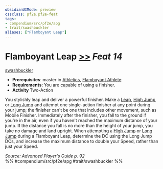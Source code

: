 ```yaml
---
obsidianUIMode: preview
cssclass: pf2e,pf2e-feat
tags:
- compendium/src/pf2e/apg
- trait/swashbuckler
aliases: ["Flamboyant Leap"]
---
```

# Flamboyant Leap  [>>](/rules/core-rulebook/chapter-9-playing-the-game.md#Actions "Two-Action") *Feat 14*  
[swashbuckler](/rules/traits/swashbuckler-apg.md)  

- **Prerequisites**: master in [Athletics](/compendium/skills.md#Athletics), [Flamboyant Athlete](/compendium/feats/flamboyant-athlete-apg.md)
- **Requirements**: You are capable of using a finisher.
- **Activity** Two-Action

You stylishly leap and deliver a powerful finisher. Make a [Leap](/rules/actions/leap.md), [High Jump](/rules/actions/high-jump.md), or [Long Jump](/rules/actions/long-jump.md) and attempt one single-action finisher at any point during your jump; the finisher can't be one that includes other movement, such as Mobile Finisher. Immediately after the finisher, you fall to the ground if you're in the air, even if you haven't reached the maximum distance of your jump. If the distance you fall is no more than the height of your jump, you take no damage and land upright. When attempting a [High Jump](/rules/actions/high-jump.md) or [Long Jump](/rules/actions/long-jump.md) during a Flamboyant Leap, determine the DC using the Long Jump DCs, and increase the maximum distance to double your Speed, rather than just your Speed.

*Source: Advanced Player's Guide p. 92*  
%% #compendium/src/pf2e/apg #trait/swashbuckler %%
